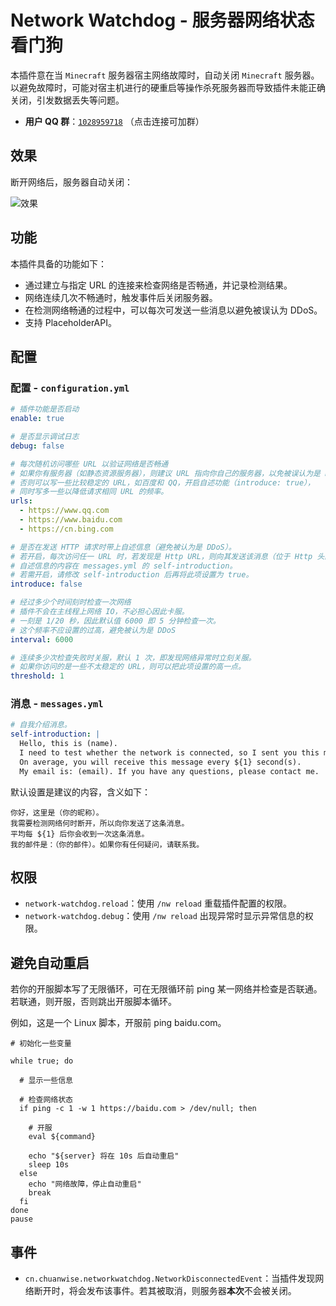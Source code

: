 # Network Watchdog - 服务器网络状态看门狗

本插件意在当 `Minecraft` 服务器宿主网络故障时，自动关闭 `Minecraft` 服务器。 以避免故障时，可能对宿主机进行的硬重启等操作杀死服务器而导致插件未能正确关闭，引发数据丢失等问题。

* **用户 QQ 群**：[`1028959718`](https://qm.qq.com/cgi-bin/qm/qr?k=ZPqDNor2d9RMBIjnsfFYSlve17YcFd9v&jump_from=webapi&authKey=s7Hz3jcwb27TD4/qg60FEaBJwaqqMQGclJWYb3CkMv5C6sked0/yiNVcIsGp+eaP) （点击连接可加群）

## 效果

断开网络后，服务器自动关闭：

![效果](https://attachment.mcbbs.net/data/myattachment/forum/202302/12/190002d9zgb0z5x0uzrbj9.png)

## 功能

本插件具备的功能如下：

* 通过建立与指定 URL 的连接来检查网络是否畅通，并记录检测结果。
* 网络连续几次不畅通时，触发事件后关闭服务器。
* 在检测网络畅通的过程中，可以每次可发送一些消息以避免被误认为 DDoS。
* 支持 PlaceholderAPI。

## 配置

### 配置 - `configuration.yml`

```yaml
# 插件功能是否启动
enable: true

# 是否显示调试日志
debug: false

# 每次随机访问哪些 URL 以验证网络是否畅通
# 如果你有服务器（如静态资源服务器），则建议 URL 指向你自己的服务器，以免被误认为是 DDoS。
# 否则可以写一些比较稳定的 URL，如百度和 QQ，开启自述功能（introduce: true），
# 同时写多一些以降低请求相同 URL 的频率。
urls:
  - https://www.qq.com
  - https://www.baidu.com
  - https://cn.bing.com

# 是否在发送 HTTP 请求时带上自述信息（避免被认为是 DDoS）。
# 若开启，每次访问任一 URL 时，若发现是 Http URL，则向其发送该消息（位于 Http 头的 User-Agent）
# 自述信息的内容在 messages.yml 的 self-introduction。
# 若需开启，请修改 self-introduction 后再将此项设置为 true。
introduce: false

# 经过多少个时间刻时检查一次网络
# 插件不会在主线程上网络 IO，不必担心因此卡服。
# 一刻是 1/20 秒，因此默认值 6000 即 5 分钟检查一次。
# 这个频率不应设置的过高，避免被认为是 DDoS
interval: 6000

# 连续多少次检查失败时关服，默认 1 次，即发现网络异常时立刻关服。
# 如果你访问的是一些不太稳定的 URL，则可以把此项设置的高一点。
threshold: 1
```

### 消息 - `messages.yml`

```yaml
# 自我介绍消息。
self-introduction: |
  Hello, this is (name).
  I need to test whether the network is connected, so I sent you this message. 
  On average, you will receive this message every ${1} second(s).
  My email is: (email). If you have any questions, please contact me.
```

默认设置是建议的内容，含义如下：

```
你好，这里是（你的昵称）。
我需要检测网络何时断开，所以向你发送了这条消息。
平均每 ${1} 后你会收到一次这条消息。
我的邮件是：（你的邮件）。如果你有任何疑问，请联系我。
```

## 权限

* `network-watchdog.reload`：使用 `/nw reload` 重载插件配置的权限。
* `network-watchdog.debug`：使用 `/nw reload` 出现异常时显示异常信息的权限。

## 避免自动重启

若你的开服脚本写了无限循环，可在无限循环前 ping 某一网络并检查是否联通。若联通，则开服，否则跳出开服脚本循环。

例如，这是一个 Linux 脚本，开服前 ping baidu.com。

```shell
# 初始化一些变量

while true; do

  # 显示一些信息
  
  # 检查网络状态
  if ping -c 1 -w 1 https://baidu.com > /dev/null; then
    
    # 开服
    eval ${command}

    echo "${server} 将在 10s 后自动重启"
    sleep 10s
  else
    echo "网络故障，停止自动重启"
    break
  fi
done
pause
```

## 事件

* `cn.chuanwise.networkwatchdog.NetworkDisconnectedEvent`：当插件发现网络断开时，将会发布该事件。若其被取消，则服务器**本次**不会被关闭。
